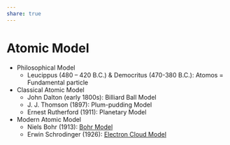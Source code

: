 ```yaml
---  
share: true  
---  
```

  
# Atomic Model  
  
- Philosophical Model  
	- Leucippus (480 – 420 B.C.) & Democritus (470-380 B.C.): Atomos = Fundamental particle  
- Classical Atomic Model  
	- John Dalton (early 1800s): Billiard Ball Model  
	- J. J. Thomson (1897): Plum-pudding Model  
	- Ernest Rutherford (1911): Planetary Model  
- Modern Atomic Model  
	- Niels Bohr (1913): [Bohr Model](./Bohr%20Model.md#)  
	- Erwin Schrodinger (1926): [Electron Cloud Model](./Electron%20Cloud%20Model.md#)  
